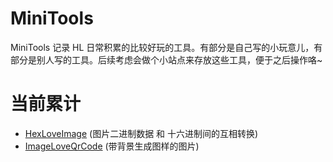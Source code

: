 # MiniTools

MiniTools 记录 HL 日常积累的比较好玩的工具。有部分是自己写的小玩意儿，有部分是别人写的工具。后续考虑会做个小站点来存放这些工具，便于之后操作咯~

# 当前累计

- [HexLoveImage](doc/HexLoveImage.md) (图片二进制数据 和 十六进制间的互相转换)
- [ImageLoveQrCode](doc/ImageLoveQrcode.md) (带背景生成图样的图片)
